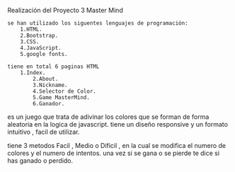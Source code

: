 Realización del Proyecto 3 Master Mind

    se han utilizado los siguentes lenguajes de programación:
        1.HTML.
        2.Bootstrap.
        3.CSS.
        4.JavaScript.
        5.google fonts.

    tiene en total 6 paginas HTML
        1.Index.
            2.About.
            3.Nickname.
            4.Selector de Color.
            5.Game MasterMind.
            6.Ganador.
            
es un juego que trata de adivinar los colores que se forman de forma aleatoria en la logica de javascript.
tiene un diseño responsive y un formato intuitivo , facil de utilizar.

tiene 3 metodos Facil , Medio o Dificil , en la cual se modifica el numero de colores y el numero de intentos.
una vez si se gana o se pierde te dice si has ganado o perdido.
            
